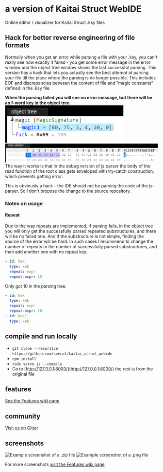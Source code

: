 # a version of Kaitai Struct WebIDE

Online editor / visualizer for Kaitai Struct .ksy files

## Hack for better reverse engineering of file formats

Normally when you get an error while parsing a file with your .ksy, you can't really see how exactly it failed - you get some error message in the error window and the object tree window shows the last successful parsing. This version has a hack that lets you actually see the best attempt at parsing your file till the place where the parsing is no longer possible. This includes EOF and discrepancies between the content of file and "magic constants" defined in the .ksy file.

**When the parsing failed you will see no error message, but there will be an f-word key in the object tree.**
![How failed parsing appears in the object tree](docs/failed_parsing_expample1.png)
![Corresponding HEX](docs/failed_parsing_expample2.png)
The way it works is that in the debug version of js parser the body of the read function of the root class gets enveloped with try-catch construction, which prevents getting error.

This is obviously a hack - the IDE should not be parsing the code of the js-parser. So I don't propose the change to the source repository.
### Notes on usage
#### Repeat

Due to the way repeats are implemented, if parsing fails, in the object tree you will only get the successfully parsed repeated substructures, and there will be no failed one. And if the substructure is not simple, finding the source of the error will be hard. In such cases I recommend to change the number of repeats to the number of successfully parsed substructures, and then add another one with no repeat key.

```yaml
- id: kek
  type: kek
  repeat: expr
  repeat-expr: 15
```
Only got 10 in the parsing tree.
```yaml
- id: kek
  type: kek
  repeat: expr
  repeat-expr: 10
- id: kek1
  type: kek
```
## compile and run locally

- `git clone --recursive https://github.com/svecol/kaitai_struct_webide`
- `npm install`
- `node serve.js --compile`
- Go to [http://127.0.0.1:8000/](http://127.0.0.1:8000/)
the rest is from the original file

## features

[See the Features wiki page](https://github.com/kaitai-io/kaitai_struct_webide/wiki/Features)

## community

[Visit us on Gitter](https://gitter.im/kaitai_struct/Lobby)



## screenshots

![Example screenshot of a .zip file](docs/zip_example.png)
![Example screenshot of a .png file](docs/png_example.png)

For more screenshots [visit the Features wiki page](https://github.com/kaitai-io/kaitai_struct_webide/wiki/Features)
